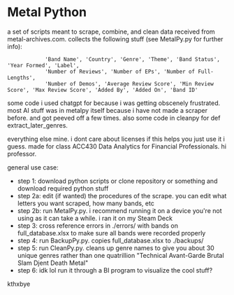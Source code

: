 # Metal Python
 
a set of scripts meant to scrape, combine, and clean data received from metal-archives.com. collects the following stuff (see MetalPy.py for further info): 

                'Band Name', 'Country', 'Genre', 'Theme', 'Band Status', 'Year Formed', 'Label',
                'Number of Reviews', 'Number of EPs', 'Number of Full-Lengths',
                'Number of Demos', 'Average Review Score', 'Min Review Score', 'Max Review Score', 'Added By', 'Added On', 'Band ID'

some code i used chatgpt for because i was getting obscenely frustrated. most AI stuff was in metalpy itself because i have not made a scraper before. and got peeved off a few times. also some code in cleanpy for def extract_later_genres. 

everything else mine. i dont care about licenses if this helps you just use it i guess. made for class ACC430 Data Analytics for Financial Professionals. hi professor.

general use case: 
- step 1: download python scripts or clone repository or something and download required python stuff
- step 2a: edit (if wanted) the procedures of the scrape. you can edit what letters you want scraped, how many bands, etc
- step 2b: run MetalPy.py. i recommend running it on a device you're not using as it can take a while. i ran it on my Steam Deck
- step 3: cross reference errors in ./errors/ with bands on full_database.xlsx to make sure all bands were recorded properly
- step 4: run BackupPy.py. copies full_database.xlsx to ./backups/
- step 5: run CleanPy.py. cleans up genre names to give you about 30 unique genres rather than one quatrillion "Technical Avant-Garde Brutal Slam Djent Death Metal"
- step 6: idk lol run it through a BI program to visualize the cool stuff?

kthxbye
